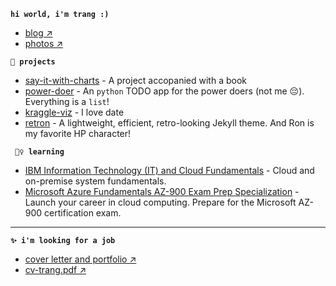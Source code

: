 **`hi world, i'm trang :)`**
  - [blog ↗]()
  - [photos ↗]()

**`🔨 projects`**
- [say-it-with-charts]() - A project accopanied with a book
- [power-doer]() - An `python` TODO app for the  power doers (not me 😔). Everything is a `list`!
- [kraggle-viz]() - I love date
- [retron]() - A lightweight, efficient, retro-looking Jekyll theme. And Ron is my favorite HP character!

**` 🤷‍♀️ learning`**
- [IBM Information Technology (IT) and Cloud Fundamentals]() - Cloud and on-premise system fundamentals.
- [Microsoft Azure Fundamentals AZ-900 Exam Prep Specialization]() - Launch your career in cloud computing. Prepare for the Microsoft AZ-900 certification exam.

--- 

**`✨ i'm looking for a job`**
- [cover letter and portfolio ↗]()
- [cv-trang.pdf ↗]()


       
